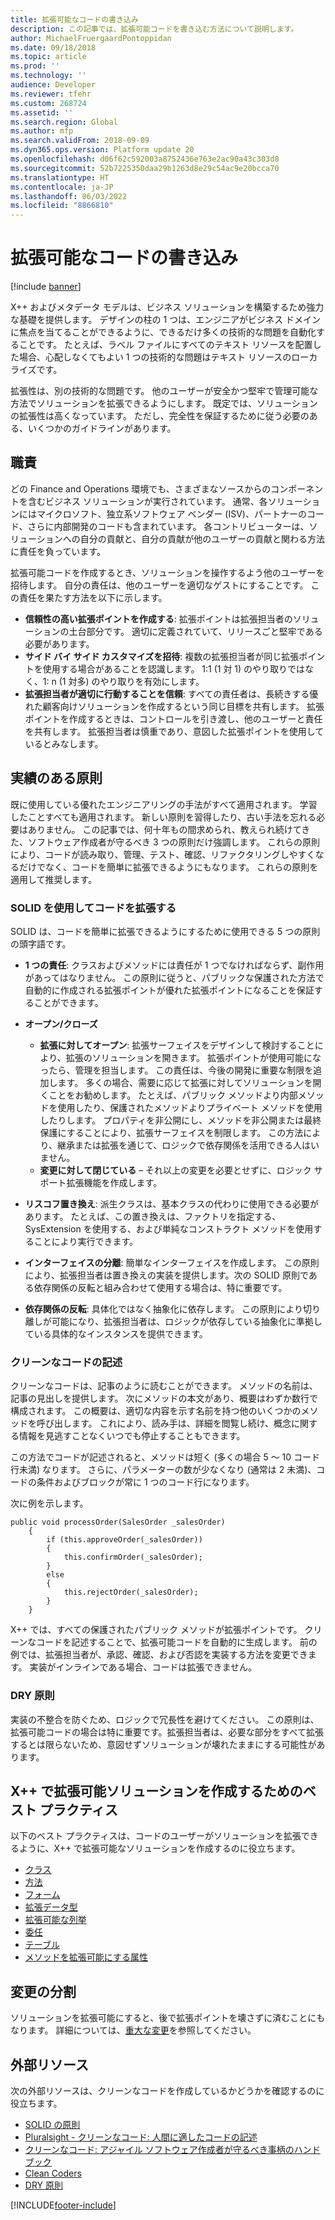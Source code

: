 ```yaml
---
title: 拡張可能なコードの書き込み
description: この記事では、拡張可能コードを書き込む方法について説明します。
author: MichaelFruergaardPontoppidan
ms.date: 09/18/2018
ms.topic: article
ms.prod: ''
ms.technology: ''
audience: Developer
ms.reviewer: tfehr
ms.custom: 268724
ms.assetid: ''
ms.search.region: Global
ms.author: mfp
ms.search.validFrom: 2018-09-09
ms.dyn365.ops.version: Platform update 20
ms.openlocfilehash: d06f62c592003a8752436e763e2ac90a43c303d8
ms.sourcegitcommit: 52b7225350daa29b1263d8e29c54ac9e20bcca70
ms.translationtype: HT
ms.contentlocale: ja-JP
ms.lasthandoff: 06/03/2022
ms.locfileid: "8866810"
---
```

# <a name="write-extensible-code"></a>拡張可能なコードの書き込み

[!include [banner](../includes/banner.md)]

X++ およびメタデータ モデルは、ビジネス ソリューションを構築するため強力な基礎を提供します。 デザインの柱の 1 つは、エンジニアがビジネス ドメインに焦点を当てることができるように、できるだけ多くの技術的な問題を自動化することです。 たとえば、ラベル ファイルにすべてのテキスト リソースを配置した場合、心配しなくてもよい 1 つの技術的な問題はテキスト リソースのローカライズです。

拡張性は、別の技術的な問題です。 他のユーザーが安全かつ堅牢で管理可能な方法でソリューションを拡張できるようにします。 既定では、ソリューションの拡張性は高くなっています。 ただし、完全性を保証するために従う必要のある、いくつかのガイドラインがあります。

## <a name="responsibilities"></a>職責
どの Finance and Operations 環境でも、さまざまなソースからのコンポーネントを含むビジネス ソリューションが実行されています。 通常、各ソリューションにはマイクロソフト、独立系ソフトウェア ベンダー (ISV)、パートナーのコード、さらに内部開発のコードも含まれています。 各コントリビューターは、ソリューションへの自分の貢献と、自分の貢献が他のユーザーの貢献と関わる方法に責任を負っています。

拡張可能コードを作成するとき、ソリューションを操作するよう他のユーザーを招待します。 自分の責任は、他のユーザーを適切なゲストにすることです。 この責任を果たす方法を以下に示します。

+ **信頼性の高い拡張ポイントを作成する**: 拡張ポイントは拡張担当者のソリューションの土台部分です。 適切に定義されていて、リリースごと堅牢である必要があります。
+ **サイド バイ サイド カスタマイズを招待**: 複数の拡張担当者が同じ拡張ポイントを使用する場合があることを認識します。 1:1 (1 対 1) のやり取りではなく、1: n (1 対多) のやり取りを有効にします。
+ **拡張担当者が適切に行動することを信頼**: すべての責任者は、長続きする優れた顧客向けソリューションを作成するという同じ目標を共有します。 拡張ポイントを作成するときは、コントロールを引き渡し、他のユーザーと責任を共有します。 拡張担当者は慎重であり、意図した拡張ポイントを使用しているとみなします。

## <a name="proven-principles"></a>実績のある原則
既に使用している優れたエンジニアリングの手法がすべて適用されます。 学習したことすべても適用されます。 新しい原則を習得したり、古い手法を忘れる必要はありません。 この記事では、何十年もの間求められ、教えられ続けてきた、ソフトウェア作成者が守るべき 3 つの原則だけ強調します。 これらの原則により、コードが読み取り、管理、テスト、確認、リファクタリングしやすくなるだけでなく、コードを簡単に拡張できるようにもなります。 これらの原則を適用して推奨します。

### <a name="extend-code-by-using-the-solid-principles"></a>SOLID を使用してコードを拡張する
SOLID は、コードを簡単に拡張できるようにするために使用できる 5 つの原則の頭字語です。

+ **1 つの責任**: クラスおよびメソッドには責任が 1 つでなければならず、副作用があってはなりません。 この原則に従うと、パブリックな保護された方法で自動的に作成される拡張ポイントが優れた拡張ポイントになることを保証することができます。
+ **オープン/クローズ**

    - **拡張に対してオープン**: 拡張サーフェイスをデザインして検討することにより、拡張のソリューションを開きます。 拡張ポイントが使用可能になったら、管理を担当します。 この責任は、今後の開発に重要な制限を追加します。 多くの場合、需要に応じて拡張に対してソリューションを開くことをお勧めします。 たとえば、パブリック メソッドより内部メソッドを使用したり、保護されたメソッドよりプライベート メソッドを使用したりします。 プロパティを非公開にし、メソッドを非公開または最終保護にすることにより、拡張サーフェイスを制限します。 この方法により、継承または拡張を通じて、ロジックで依存関係を活用できる人はいません。
    - **変更に対して閉じている** – それ以上の変更を必要とせずに、ロジック サポート拡張機能を作成します。


+ **リスコフ置き換え**: 派生クラスは、基本クラスの代わりに使用できる必要があります。 たとえば、この置き換えは、ファクトリを指定する、SysExtension を使用する、および単純なコンストラクト メソッドを使用することにより実行できます。
+ **インターフェイスの分離**: 簡単なインターフェイスを作成します。 この原則により、拡張担当者は置き換えの実装を提供します。次の SOLID 原則である依存関係の反転と組み合わせて使用する場合は、特に重要です。
+ **依存関係の反転**: 具体化ではなく抽象化に依存します。 この原則により切り離しが可能になり、拡張担当者は、ロジックが依存している抽象化に準拠している具体的なインスタンスを提供できます。

### <a name="write-clean-code"></a>クリーンなコードの記述
クリーンなコードは、記事のように読むことができます。 メソッドの名前は、記事の見出しを提供します。 次にメソッドの本文があり、概要はわずか数行で構成されます。 この概要は、適切な内容を示す名前を持つ他のいくつかのメソッドを呼び出します。 これにより、読み手は、詳細を閲覧し続け、概念に関する情報を見逃すことなくいつでも停止することもできます。

この方法でコードが記述されると、メソッドは短く (多くの場合 5 ～ 10 コード行未満) なります。 さらに、パラメーターの数が少なくなり (通常は 2 未満)、コードの条件およびブロックが常に 1 つのコード行になります。

次に例を示します。

```xpp
public void processOrder(SalesOrder _salesOrder)
    {
        if (this.approveOrder(_salesOrder))
        {
            this.confirmOrder(_salesOrder);
        }
        else
        {
            this.rejectOrder(_salesOrder);
        }
    }
```

X++ では、すべての保護されたパブリック メソッドが拡張ポイントです。 クリーンなコードを記述することで、拡張可能コードを自動的に生成します。 前の例では、拡張担当者が、承認、確認、および否認を実装する方法を変更できます。 実装がインラインである場合、コードは拡張できません。

### <a name="dont-repeat-yourself-dry"></a>DRY 原則
実装の不整合を防ぐため、ロジックで冗長性を避けてください。 この原則は、拡張可能コードの場合は特に重要です。拡張担当者は、必要な部分をすべて拡張するとは限らないため、意図せずソリューションが壊れたままにする可能性があります。

## <a name="best-practices-to-create-an-extensible-solution-in-x"></a>X++ で拡張可能ソリューションを作成するためのベスト プラクティス
以下のベスト プラクティスは、コードのユーザーがソリューションを拡張できるように、X++ で拡張可能なソリューションを作成するのに役立ちます。

+ [クラス](extensible-classes.md)
+ [方法](extensible-methods.md)
+ [フォーム](extensible-forms.md)
+ [拡張データ型](extensible-edts.md)
+ [拡張可能な列挙](extensible-enums.md)
+ [委任](extensible-code-delegates.md)
+ [テーブル](extensible-tables.md)
+ [メソッドを拡張可能にする属性](extensibility-attributes.md)

## <a name="breaking-changes"></a>変更の分割
ソリューションを拡張可能にすると、後で拡張ポイントを壊さずに済むことにもなります。 詳細については、[重大な変更](breaking-changes.md)を参照してください。

## <a name="external-resources"></a>外部リソース
次の外部リソースは、クリーンなコードを作成しているかどうかを確認するのに役立ちます。

+ [SOLID の原則](https://en.wikipedia.org/wiki/SOLID)
+ [Pluralsight - クリーンなコード: 人間に適したコードの記述](https://www.pluralsight.com/courses/writing-clean-code-humans)
+ [クリーンなコード: アジャイル ソフトウェア作成者が守るべき事柄のハンドブック](https://www.amazon.com/Clean-Code-Handbook-Software-Craftsmanship/dp/0132350882)
+ [Clean Coders](https://cleancoders.com/)
+ [DRY 原則](https://en.wikipedia.org/wiki/Don%27t_repeat_yourself)


[!INCLUDE[footer-include](../../../includes/footer-banner.md)]

